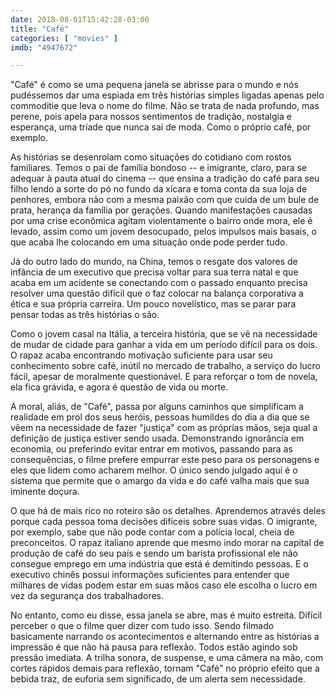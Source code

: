 ```yaml
---
date: 2018-08-01T15:42:28-03:00
title: "Café"
categories: [ "movies" ]
imdb: "4947672"

---
```

"Café" é como se uma pequena janela se abrisse para o mundo e nós pudéssemos dar uma espiada em três histórias simples ligadas apenas pelo commoditie que leva o nome do filme. Não se trata de nada profundo, mas perene, pois apela para nossos sentimentos de tradição, nostalgia e esperança, uma tríade que nunca sai de moda. Como o próprio café, por exemplo.

As histórias se desenrolam como situações do cotidiano com rostos familiares. Temos o pai de família bondoso -- e imigrante, claro, para se adequar à pauta atual do cinema -- que ensina a tradição do café para seu filho lendo a sorte do pó no fundo da xícara e toma conta da sua loja de penhores, embora não com a mesma paixão com que cuida de um bule de prata, herança da família por gerações. Quando manifestações causadas por uma crise econômica agitam violentamente o bairro onde mora, ele é levado, assim como um jovem desocupado, pelos impulsos mais basais, o que acaba lhe colocando em uma situação onde pode perder tudo.

Já do outro lado do mundo, na China, temos o resgate dos valores de infância de um executivo que precisa voltar para sua terra natal e que acaba em um acidente se conectando com o passado enquanto precisa resolver uma questão difícil que o faz colocar na balança corporativa a ética e sua própria carreira. Um pouco novelístico, mas se parar para pensar todas as três histórias o são.

Como o jovem casal na Itália, a terceira história, que se vê na necessidade de mudar de cidade para ganhar a vida em um período difícil para os dois. O rapaz acaba encontrando motivação suficiente para usar seu conhecimento sobre café, inútil no mercado de trabalho, a serviço do lucro fácil, apesar de moralmente questionável. E para reforçar o tom de novela, ela fica grávida, e agora é questão de vida ou morte.

A moral, aliás, de "Café", passa por alguns caminhos que simplificam a realidade em prol dos seus heróis, pessoas humildes do dia a dia que se vêem na necessidade de fazer "justiça" com as próprias mãos, seja qual a definição de justiça estiver sendo usada. Demonstrando ignorância em economia, ou preferindo evitar entrar em motivos, passando para as consequências, o filme prefere empurrar este peso para os personagens e eles que lidem como acharem melhor. O único sendo julgado aqui é o sistema que permite que o amargo da vida e do café valha mais que sua iminente doçura.

O que há de mais rico no roteiro são os detalhes. Aprendemos através deles porque cada pessoa toma decisões difíceis sobre suas vidas. O imigrante, por exemplo, sabe que não pode contar com a polícia local, cheia de preconceitos. O rapaz italiano aprende que mesmo indo morar na capital de produção de café do seu país e sendo um barista profissional ele não consegue emprego em uma indústria que está é demitindo pessoas. E o executivo chinês possui informações suficientes para entender que milhares de vidas podem estar em suas mãos caso ele escolha o lucro em vez da segurança dos trabalhadores.

No entanto, como eu disse, essa janela se abre, mas é muito estreita. Difícil perceber o que o filme quer dizer com tudo isso. Sendo filmado basicamente narrando os acontecimentos e alternando entre as histórias a impressão é que não há pausa para reflexão. Todos estão agindo sob pressão imediata. A trilha sonora, de suspense, e uma câmera na mão, com cortes rápidos demais para reflexão, tornam "Café" no próprio efeito que a bebida traz, de euforia sem significado, de um alerta sem necessidade.
